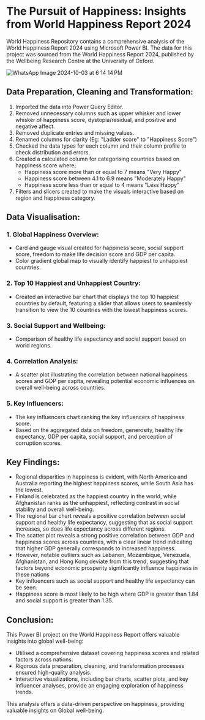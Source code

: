 # The Pursuit of Happiness: Insights from World Happiness Report 2024

World Happiness Repository contains a comprehensive analysis of the World Happiness Report 2024 using Microsoft Power BI. The data for this project was sourced from the World Happiness Report 2024, published by the Wellbeing Research Centre at the University of Oxford. 

![WhatsApp Image 2024-10-03 at 6 14 14 PM](https://github.com/user-attachments/assets/d1fff41a-8a0f-47e0-9068-7e67d959f709)


## Data Preparation, Cleaning and Transformation:
1. Imported the data into Power Query Editor.
2. Removed unnecessary columns such as upper whisker and lower whisker of happiness score, dystopia/residual, and positive and negative affect.
3. Removed duplicate entries and missing values.
4. Renamed columns for clarity (Eg: "Ladder score" to "Happiness Score")
5. Checked the data types for each column and their column profile to check distribution and errors.
6. Created a calculated column for categorising countries based on happiness score where;
   - Happiness score more than or equal to 7 means "Very Happy"
   - Happiness score between 4.1 to 6.9 means "Moderately Happy"
   - Happiness score less than or equal to 4 means "Less Happy"
7. Filters and slicers created to make the visuals interactive based on region and happiness category.

## Data Visualisation:

### 1. Global Happiness Overview:
- Card and gauge visual created for happiness score, social support score, freedom to make life decision score and GDP per capita.
- Color gradient global map to visually identify happiest to unhappiest countries.

### 2. Top 10 Happiest and Unhappiest Country:
- Created an interactive bar chart that displays the top 10 happiest countries by default, featuring a slider that allows users to seamlessly transition to view the 10 countries with the lowest happiness scores.

### 3. Social Support and Wellbeing:
- Comparison of healthy life expectancy and social support based on world regions.

### 4. Correlation Analysis:
- A scatter plot illustrating the correlation between national happiness scores and GDP per capita, revealing potential economic influences on overall well-being across countries.

### 5. Key Influencers:
- The key influencers chart ranking the key influencers of happiness score.
- Based on the aggregated data on freedom, generosity, healthy life expectancy, GDP per capita, social support, and perception of corruption scores.

## Key Findings:
- Regional disparities in happiness is evident, with North America and Australia reporting the highest happiness scores, while South Asia has the lowest.
- Finland is celebrated as the happiest country in the world, while Afghanistan ranks as the unhappiest, reflecting contrast in social stability and overall well-being.
- The regional bar chart reveals a positive correlation between social support and healthy life expectancy, suggesting that as social support increases, so does life expectancy across different regions.
- The scatter plot reveals a strong positive correlation between GDP and happiness scores across countries, with a clear linear trend indicating that higher GDP generally corresponds to increased happiness.
- However, notable outliers such as Lebanon, Mozambique, Venezuela, Afghanistan, and Hong Kong deviate from this trend, suggesting that factors beyond economic prosperity significantly influence happiness in these nations
- Key influencers such as social support and healthy life expectancy can be seen.
- Happiness score is most likely to be high where GDP is greater than 1.84 and social support is greater than 1.35.

## Conclusion:
This Power BI project on the World Happiness Report offers valuable insights into global well-being:
- Utilised a comprehensive dataset covering happiness scores and related factors across nations.
- Rigorous data preparation, cleaning, and transformation processes ensured high-quality analysis.
- Interactive visualizations, including bar charts, scatter plots, and key influencer analyses, provide an engaging exploration of happiness trends.

This analysis offers a data-driven perspective on happiness, providing valuable insights on Global well-being.
   
